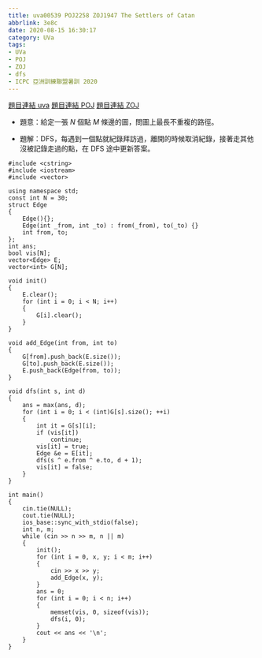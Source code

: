 ```yaml
---
title: uva00539 POJ2258 ZOJ1947 The Settlers of Catan
abbrlink: 3e8c
date: 2020-08-15 16:30:17
category: UVa
tags:
- UVa
- POJ
- ZOJ
- dfs
- ICPC 亞洲訓練聯盟暑訓 2020
---
```

[題目連結 uva](https://onlinejudge.org/index.php?option=onlinejudge&Itemid=8&page=show_problem&problem=480)
[題目連結 POJ](http://poj.org/problem?id=2258)
[題目連結 ZOJ](https://zoj.pintia.cn/problem-sets/91827364500/problems/91827365446)
* 題意：給定一張 $N$ 個點 $M$ 條邊的圖，問圖上最長不重複的路徑。
<!-- more -->
* 題解：DFS，每遇到一個點就紀錄拜訪過，離開的時候取消紀錄，接著走其他沒被記錄走過的點，在 DFS 途中更新答案。
```cpp=
#include <cstring>
#include <iostream>
#include <vector>

using namespace std;
const int N = 30;
struct Edge
{
    Edge(){};
    Edge(int _from, int _to) : from(_from), to(_to) {}
    int from, to;
};
int ans;
bool vis[N];
vector<Edge> E;
vector<int> G[N];

void init()
{
    E.clear();
    for (int i = 0; i < N; i++)
    {
        G[i].clear();
    }
}

void add_Edge(int from, int to)
{
    G[from].push_back(E.size());
    G[to].push_back(E.size());
    E.push_back(Edge(from, to));
}

void dfs(int s, int d)
{
    ans = max(ans, d);
    for (int i = 0; i < (int)G[s].size(); ++i)
    {
        int it = G[s][i];
        if (vis[it])
            continue;
        vis[it] = true;
        Edge &e = E[it];
        dfs(s ^ e.from ^ e.to, d + 1);
        vis[it] = false;
    }
}

int main()
{
    cin.tie(NULL);
    cout.tie(NULL);
    ios_base::sync_with_stdio(false);
    int n, m;
    while (cin >> n >> m, n || m)
    {
        init();
        for (int i = 0, x, y; i < m; i++)
        {
            cin >> x >> y;
            add_Edge(x, y);
        }
        ans = 0;
        for (int i = 0; i < n; i++)
        {
            memset(vis, 0, sizeof(vis));
            dfs(i, 0);
        }
        cout << ans << '\n';
    }
}
```